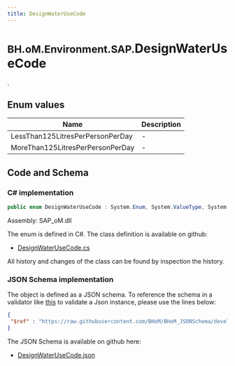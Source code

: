 ```yaml
---
title: DesignWaterUseCode
---
```


# <small>BH.oM.Environment.SAP.</small>**DesignWaterUseCode**

.

## Enum values

| Name            | Description                                                    |
|-----------------|----------------------------------------------------------------|
| LessThan125LitresPerPersonPerDay |  -  |
| MoreThan125LitresPerPersonPerDay |  -  |


## Code and Schema

### C# implementation

``` C# title="C#"
public enum DesignWaterUseCode : System.Enum, System.ValueType, System.IComparable, System.ISpanFormattable, System.IFormattable, System.IConvertible
```

Assembly: SAP_oM.dll

The enum is defined in C#. The class definition is available on github:

- [DesignWaterUseCode.cs](https://github.com/BHoM/SAP_Toolkit/blob/develop/SAP_oM/Enums\DesignWaterUseCode.cs)

All history and changes of the class can be found by inspection the history.
### JSON Schema implementation

The object is defined as a JSON schema. To reference the schema in a validator like [this](https://www.jsonschemavalidator.net/) to validate a Json instance, please use the lines below:

``` json title="JSON Schema"
{
 "$ref" : "https://raw.githubusercontent.com/BHoM/BHoM_JSONSchema/develop/SAP_oM/SAP/DesignWaterUseCode.json"
}
```

The JSON Schema is available on github here:

- [DesignWaterUseCode.json](https://github.com/BHoM/BHoM_JSONSchema/blob/develop/SAP_oM/SAP/DesignWaterUseCode.json)

